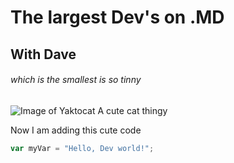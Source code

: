 # The largest Dev's on .MD

## With Dave

###### which is the smallest is so tinny

![Image of Yaktocat](https://octodex.github.com/images/yaktocat.png) A cute cat thingy

Now I am adding this cute code 
``` javascript
var myVar = "Hello, Dev world!";
```
